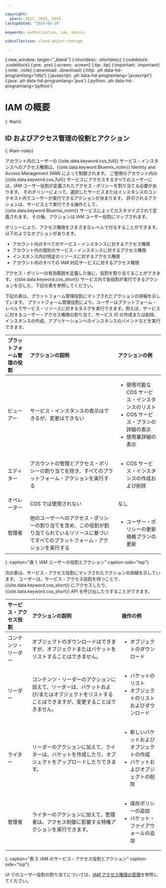 ```yaml
---

copyright:
  years: 2017, 2018, 2019
lastupdated: "2019-03-19"

keywords: authorization, iam, basics

subcollection: cloud-object-storage

---
```

{:new_window: target="_blank"}
{:shortdesc: .shortdesc}
{:codeblock: .codeblock}
{:pre: .pre}
{:screen: .screen}
{:tip: .tip}
{:important: .important}
{:note: .note}
{:download: .download} 
{:http: .ph data-hd-programlang='http'} 
{:javascript: .ph data-hd-programlang='javascript'} 
{:java: .ph data-hd-programlang='java'} 
{:python: .ph data-hd-programlang='python'}

# IAM の概要
{: #iam}

## ID およびアクセス管理の役割とアクション
{: #iam-roles}

アカウント内のユーザーの {{site.data.keyword.cos_full}} サービス・インスタンスへのアクセス権限は、{{site.data.keyword.Bluemix_notm}} Identity and Access Management (IAM) によって制御されます。 ご使用のアカウント内の {{site.data.keyword.cos_full}} サービスにアクセスするすべてのユーザーには、IAM ユーザー役割が定義されたアクセス・ポリシーを割り当てる必要があります。 そのポリシーによって、選択したサービスまたはインスタンスのコンテキスト内でユーザーが実行できるアクションが決まります。 許可されるアクションは、サービス上で実行できる操作として、{{site.data.keyword.Bluemix_notm}} サービスによってカスタマイズされて定義されます。 その後、アクションは IAM ユーザー役割にマップされます。

ポリシーにより、アクセス権限をさまざまなレベルで付与することができます。 以下のようなオプションがあります。 

* アカウント内のすべてのサービス・インスタンスに対するアクセス権限
* アカウント内の個別のサービス・インスタンスに対するアクセス権限
* インスタンス内の特定のリソースに対するアクセス権限
* アカウント内のすべての IAM 対応サービスに対するアクセス権限

アクセス・ポリシーの有効範囲を定義した後に、役割を割り当てることができます。 {{site.data.keyword.cos_short}} サービス内で各役割が実行できるアクションを示した、下記の表を参照してください。

下記の表は、プラットフォーム管理役割にマップされたアクションの詳細を示しています。 プラットフォーム管理役割により、ユーザーはプラットフォーム・レベルでサービス・リソースに対するタスクを実行できます。例えば、サービスに対するユーザー・アクセス権限の割り当て、サービス ID の作成または削除、インスタンスの作成、アプリケーションへのインスタンスのバインドなどを実行できます。

| プラットフォーム管理の役割 | アクションの説明 | アクションの例|
|:-----------------|:-----------------|:-----------------|
| ビューアー | サービス・インスタンスの表示はできるが、変更はできない | <ul><li>使用可能な COS サービス・インスタンスのリスト</li><li>COS サービス・プランの詳細の表示</li><li>使用量詳細の表示</li></ul>|
| エディター | アカウントの管理とアクセス・ポリシーの割り当てを除き、すべてのプラットフォーム・アクションを実行する |<ul><li>COS サービス・インスタンスの作成および削除</li></ul> |
| オペレーター | COS では使用されない | なし |
| 管理者 | 他のユーザーへのアクセス・ポリシーの割り当てを含め、この役割が割り当てられているリソースに基づいてすべてのプラットフォーム・アクションを実行する |<ul><li>ユーザー・ポリシーの更新</li>価格プランの更新</ul>|
{: caption="表 1. IAM ユーザーの役割とアクション" caption-side="top"}


次の表は、サービス・アクセス役割にマップされたアクションの詳細を示しています。 ユーザーは、サービス・アクセス役割を持つことで、{{site.data.keyword.cos_short}} にアクセスしたり、{{site.data.keyword.cos_short}} API を呼び出したりすることができます。

| サービス・アクセス役割 | アクションの説明                                                                                                                                       | 操作の例                                                                     |
|:--------------------|:-------------------------------------------------------------------------------------------------------------------------------------------------------------|:------------------------------------------------------------------------------------|
| コンテンツ・リーダー  | オブジェクトのダウンロードはできますが、オブジェクトまたはバケットをリストすることはできません。 | <ul><li>オブジェクトのダウンロード</li></ul> |
| リーダー              | コンテンツ・リーダーのアクションに加えて、リーダーは、バケットおよび/またはオブジェクトをリストすることはできますが、変更することはできません。 | <ul><li>バケットのリスト</li><li>オブジェクトのリストおよびダウンロード</li></ul>                    |
| ライター              | リーダーのアクションに加えて、ライターは、バケットを作成したり、オブジェクトをアップロードしたりできます。 | <ul><li>新しいバケットおよびオブジェクトの作成</li><li>バケットおよびオブジェクトの削除</li></ul> |
| 管理者             | ライターのアクションに加えて、管理者は、アクセス制御に影響する特権アクションを実行できます。 | <ul><li>保存ポリシーの追加</li><li>バケット・ファイアウォールの追加</li></ul>              |
{: caption="表 3. IAM のサービス・アクセス役割とアクション" caption-side="top"}


UI でのユーザー役割の割り当てについては、[IAM アクセス権限の管理](/docs/iam?topic=iam-iammanidaccser)を参照してください。
 

